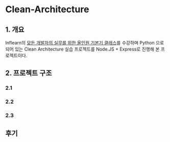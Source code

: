 # Clean-Architecture

## 1. 개요
Inflearn의 [모든 개발자의 실무를 위한 올인원 기본기 클래스](https://www.inflearn.com/course/%EA%B0%9C%EB%B0%9C%EC%9E%90-%EC%8B%A4%EB%AC%B4-%EA%B8%B0%EB%B3%B8%EA%B8%B0)를 수강하며 Python 으로 되어 있는 Clean Architecture 실습 프로젝트를 Node.JS + Express로 진행해 본 프로젝트이다.

## 2.  프로젝트 구조
### 2.1 
### 2.2 
### 2.3 


## 후기
